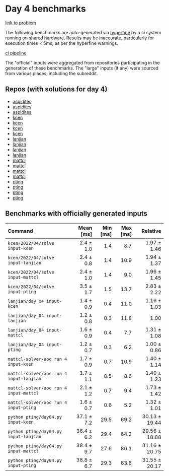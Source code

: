 # Day 4 benchmarks

[link to problem](http://adventofcode.com/2022/day/4)

The following benchmarks are auto-generated via [hyperfine](https://github.com/sharkdp/hyperfine) by a ci system running on shared hardware. Results may be inaccurate, particularly for execution times < 5ms, as per the hyperfine warnings.

[ci pipeline](http://ci.papercode.net:8080/teams/aoc2022/pipelines/aoc-compare-2022)

The "official" inputs were aggregated from repositories participating in the generation of these benchmarks. The "large" inputs (if any) were sourced from various places, including the subreddit.

## Repos (with solutions for day 4)

- [aspidites](https://github.com/aspidites/aoc2022)
- [aspidites](https://github.com/aspidites/aoc2022)
- [aspidites](https://github.com/aspidites/aoc2022)
- [kcen](https://github.com/kcen/AdventOfCode)
- [kcen](https://github.com/kcen/AdventOfCode)
- [kcen](https://github.com/kcen/AdventOfCode)
- [kcen](https://github.com/kcen/AdventOfCode)
- [lanjian](https://github.com/LanJian/aoc-2022)
- [lanjian](https://github.com/LanJian/aoc-2022)
- [lanjian](https://github.com/LanJian/aoc-2022)
- [lanjian](https://github.com/LanJian/aoc-2022)
- [mattcl](https://github.com/mattcl/aoc2022)
- [mattcl](https://github.com/mattcl/aoc2022)
- [mattcl](https://github.com/mattcl/aoc2022)
- [mattcl](https://github.com/mattcl/aoc2022)
- [pting](https://github.com/pting/aoc2022)
- [pting](https://github.com/pting/aoc2022)
- [pting](https://github.com/pting/aoc2022)
- [pting](https://github.com/pting/aoc2022)

## Benchmarks with officially generated inputs
| Command | Mean [ms] | Min [ms] | Max [ms] | Relative |
|:---|---:|---:|---:|---:|
| `kcen/2022/04/solve input-kcen` | 2.4 ± 1.0 | 1.4 | 8.7 | 1.97 ± 1.46 |
| `kcen/2022/04/solve input-lanjian` | 2.4 ± 0.8 | 1.4 | 10.9 | 1.94 ± 1.37 |
| `kcen/2022/04/solve input-mattcl` | 2.4 ± 1.0 | 1.4 | 9.0 | 1.96 ± 1.45 |
| `kcen/2022/04/solve input-pting` | 3.5 ± 1.7 | 1.5 | 13.7 | 2.83 ± 2.22 |
| `lanjian/day_04 input-kcen` | 1.4 ± 0.9 | 0.4 | 11.0 | 1.16 ± 1.03 |
| `lanjian/day_04 input-lanjian` | 1.2 ± 0.8 | 0.3 | 11.8 | 1.00 |
| `lanjian/day_04 input-mattcl` | 1.6 ± 0.9 | 0.4 | 7.7 | 1.31 ± 1.08 |
| `lanjian/day_04 input-pting` | 1.2 ± 0.7 | 0.3 | 6.2 | 1.00 ± 0.86 |
| `mattcl-solver/aoc run 4 input-kcen` | 1.7 ± 0.9 | 0.7 | 10.9 | 1.40 ± 1.14 |
| `mattcl-solver/aoc run 4 input-lanjian` | 1.7 ± 1.1 | 0.5 | 8.6 | 1.40 ± 1.23 |
| `mattcl-solver/aoc run 4 input-mattcl` | 2.1 ± 1.2 | 0.7 | 9.4 | 1.73 ± 1.42 |
| `mattcl-solver/aoc run 4 input-pting` | 1.6 ± 0.7 | 0.6 | 5.2 | 1.32 ± 1.01 |
| `python pting/day04.py input-kcen` | 37.1 ± 7.2 | 29.5 | 69.2 | 30.13 ± 19.44 |
| `python pting/day04.py input-lanjian` | 36.4 ± 6.2 | 29.4 | 64.2 | 29.56 ± 18.88 |
| `python pting/day04.py input-mattcl` | 38.4 ± 9.7 | 27.6 | 86.1 | 31.16 ± 20.75 |
| `python pting/day04.py input-pting` | 38.8 ± 6.7 | 29.3 | 63.6 | 31.55 ± 20.17 |
